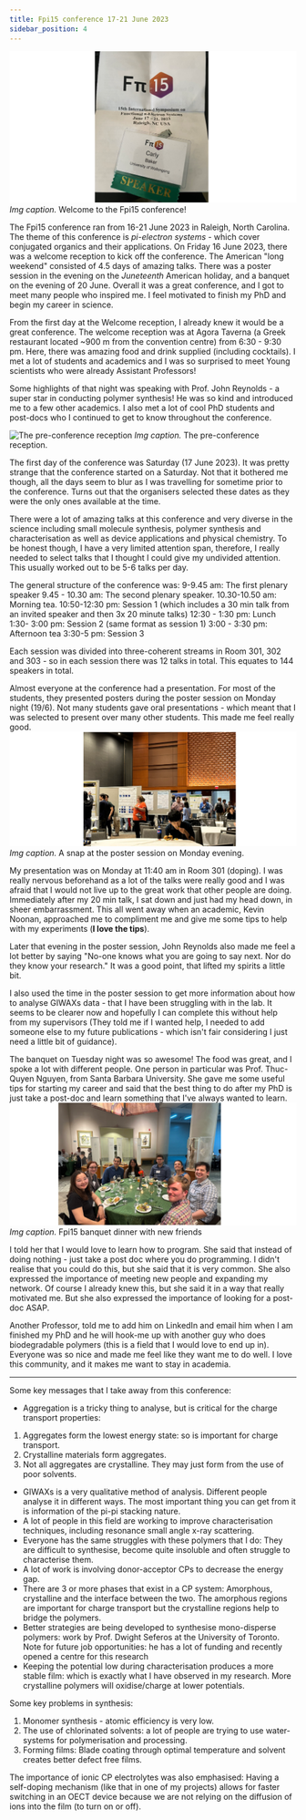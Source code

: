 ```yaml
---
title: Fpi15 conference 17-21 June 2023 
sidebar_position: 4
---
```


![Welcome to Fpi15](../pictures/pic-fpi1.png)
*Img caption.* Welcome to the Fpi15 conference! 

The Fpi15 conference ran from 16-21 June 2023 in Raleigh, North Carolina. The theme of this conference is *pi-electron systems* - which cover conjugated organics and their applications. On Friday 16 June 2023, there was a welcome reception to kick off the conference. The American "long weekend" consisted of 4.5 days of amazing talks. There was a poster session in the evening on the *Juneteenth* American holiday, and a banquet on the evening of 20 June. Overall it was a great conference, and I got to meet many people who inspired me. I feel motivated to finish my PhD and begin my career in science. 

From the first day at the Welcome reception, I already knew it would be a great conference. The welcome reception was at Agora Taverna (a Greek restaurant located ~900 m from the convention centre) from 6:30 - 9:30 pm. Here, there was amazing food and drink supplied (including cocktails). I met a lot of students and academics and I was so surprised to meet Young scientists who were already Assistant Professors! 

Some highlights of that night was speaking with Prof. John Reynolds - a super star in conducting polymer synthesis! He was so kind and introduced me to a few other academics. I also met a lot of cool PhD students and post-docs who I continued to get to know throughout the conference. 

![The pre-conference reception](../pictures/fpi2.png)
*Img caption.* The pre-conference reception. 

The first day of the conference was Saturday (17 June 2023). It was pretty strange that the conference started on a Saturday. Not that it bothered me though, all the days seem to blur as I was travelling for sometime prior to the conference. Turns out that the organisers selected these dates as they were the only ones available at the time. 

There were a lot of amazing talks at this conference and very diverse in the science including small molecule synthesis, polymer synthesis and characterisation as well as device applications and physical chemistry. To be honest though, I have a very limited attention span, therefore, I really needed to select talks that I thought I could give my undivided attention. This usually worked out to be 5-6 talks per day. 

The general structure of the conference was: 
9-9.45 am: The first plenary speaker
9.45 - 10.30 am: The second plenary speaker.
10.30-10.50 am: Morning tea.
10:50-12:30 pm: Session 1 (which includes a 30 min talk from an invited speaker and then 3x 20 minute talks)
12:30 - 1:30 pm: Lunch
1:30- 3:00 pm: Session 2  (same format as session 1)
3:00 - 3:30 pm: Afternoon tea 
3:30-5 pm: Session 3 

Each session was divided into three-coherent streams in Room 301, 302 and 303 - so in each session there was 12 talks in total. This equates to 144 speakers in total. 

Almost everyone at the conference had a presentation. For most of the students, they presented posters during the poster session on Monday night (19/6). Not many students gave oral presentations - which meant that I was selected to present over many other students. This made me feel really good. 
![poster session](../pictures/fpi4.png)
*Img caption.* A snap at the poster session on Monday evening. 

My presentation was on Monday at 11:40 am in Room 301 (doping). I was really nervous beforehand as a lot of the talks were really good and I was afraid that I would not live up to the great work that other people are doing. Immediately after my 20 min talk, I sat down and just had my head down, in sheer embarrassment. This all went away when an academic, Kevin Noonan, approached me to compliment me and give me some tips to help with my experiments (**I love the tips**). 

Later that evening in the poster session, John Reynolds also made me feel a lot better by saying "No-one knows what you are going to say next. Nor do they know your research." It was a good point, that lifted my spirits a little bit. 

I also used the time in the poster session to get more information about how to analyse GIWAXs data - that I have been struggling with in the lab. It seems to be clearer now and hopefully I can complete this without help from my supervisors (They told me if I wanted help, I needed to add someone else to my future publications - which isn't fair considering I just need a little bit of guidance). 

The banquet on Tuesday night was so awesome! The food was great, and I spoke a lot with different people. One person in particular was Prof. Thuc-Quyen Nguyen, from Santa Barbara University. She gave me some useful tips for starting my career and said that the best thing to do after my PhD is just take a post-doc and learn something that I've always wanted to learn. 
![Banquet dinner](../pictures/fpi3.png)
*Img caption.* Fpi15 banquet dinner with new friends

I told her that I would love to learn how to program. She said that instead of doing nothing - just take a post doc where you do programming. I didn't realise that you could do this, but she said that it is very common. She also expressed the importance of meeting new people and expanding my network. Of course I already knew this, but she said it in a way that really motivated me. But she also expressed the importance of looking for a post-doc ASAP.

Another Professor, told me to add him on LinkedIn and email him when I am finished my PhD and he will hook-me up with another guy who does biodegradable polymers (this is a field that I would love to end up in). Everyone was so nice and made me feel like they want me to do well. I love this community, and it makes me want to stay in academia. 

-------------------------------- 

Some key messages that I take away from this conference: 

- Aggregation is a tricky thing to analyse, but is critical for the charge transport properties: 
1. Aggregates form the lowest energy state: so is important for charge transport. 
2. Crystalline materials form aggregates. 
3. Not all aggregates are crystalline. They may just form from the use of poor solvents. 
- GIWAXs is a very qualitative method of analysis. Different people analyse it in different ways. The most important thing you can get from it is information of the pi-pi stacking nature. 
- A lot of people in this field are working to improve characterisation techniques, including resonance small angle x-ray scattering. 
- Everyone has the same struggles with these polymers that I do: They are difficult to synthesise, become quite insoluble and often struggle to characterise them. 
- A lot of work is involving donor-acceptor CPs to decrease the energy gap. 
- There are 3 or more phases that exist in a CP system: Amorphous, crystalline and the interface between the two. The amorphous regions are important for charge transport but the crystalline regions help to bridge the polymers. 
- Better strategies are being developed to synthesise mono-disperse polymers: work by Prof. Dwight Seferos at the University of Toronto. Note for future job opportunities: he has a lot of funding and recently opened a centre for this research
- Keeping the potential low during characterisation produces a more stable film: which is exactly what I have observed in my research. More crystalline polymers will oxidise/charge at lower potentials. 

Some key problems in synthesis: 
1. Monomer synthesis - atomic efficiency is very low. 
2. The use of chlorinated solvents: a lot of people are trying to use water-systems for polymerisation and processing. 
3. Forming films: Blade coating through optimal temperature and solvent creates better defect free films. 

The importance of ionic CP electrolytes was also emphasised: Having a self-doping mechanism (like that in one of my projects) allows for faster switching in an OECT device because we are not relying on the diffusion of ions into the film (to turn on or off). 